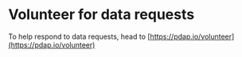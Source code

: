 # Volunteer for data requests

To help respond to data requests, head to [https://pdap.io/volunteer](https://pdap.io/volunteer)
